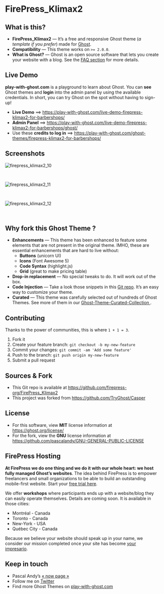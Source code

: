 # FirePress_Klimax2


## What is this?

- **FirePress_Klimax2** — It’s a free and responsive Ghost theme (*a template if you prefer*) made for [Ghost](https://ghost.org/). 
- **Compatibility** — This theme works on `>= 2.0.0`.
- **What is Ghost?** — Ghost is an open source software that lets you create your website with a blog. See the [FAQ section](https://play-with-ghost.com/ghost-themes/faq/#what-is-ghost) for more details.


##  Live Demo

**play-with-ghost.com** is a playground to learn about Ghost. You can **see** Ghost themes and **login** into the admin panel by using the available credentials. In short, you can try Ghost on the spot without having to sign-up!

- **Live Demo** ==> https://play-with-ghost.com/live-demo-firepress-klimax2-for-barbershops/
- **Admin Panel** ==> https://play-with-ghost.com/live-demo-firepress-klimax2-for-barbershops/ghost/
- Use these **credits to log in** ==> https://play-with-ghost.com/ghost-themes/firepress-klimax2-for-barbershops/


## Screenshots

![firepress_klimax2_10](https://user-images.githubusercontent.com/6694151/45888951-44604b80-bd8d-11e8-9b8a-6fd8dd6052b8.jpg)

<br>

![firepress_klimax2_11](https://user-images.githubusercontent.com/6694151/45888952-44604b80-bd8d-11e8-9845-68627d6dc573.jpg)

<br>

![firepress_klimax2_12](https://user-images.githubusercontent.com/6694151/45889214-d9fbdb00-bd8d-11e8-8c4f-540c03a0d5b1.jpg)

<br>


## Why fork this Ghost Theme ?

- **Enhancements** — This theme has been enhanced to feature some elements that are not present in the original theme. IMHO, these are essential enhancements that are hard to live without:
	- **Buttons** (unicorn UI)
	- **Icons** (Font Awesome 5)
	- **Code Syntax** (highlight.js) 
	- **Grid** (great to make pricing table)
- **Drop-in replacement** — No special tweaks to do. It will work out of the box.
- **Code Injection** — Take a look those snippets in this [Git repo](https://github.com/firepress-org/Code-Injection-Ghost). It’s an easy way to customize your theme.
- **Curated** — This theme was carefully selected out of hundreds of Ghost Themes. See more of them in our [Ghost-Theme-Curated-Collection ](https://github.com/firepress-org/Ghost-Theme-Curated-Collection/tree/master/01_go).


## Contributing

Thanks to the power of communities, this is where `1 + 1 = 3`.

1. Fork it
2. Create your feature branch: `git checkout -b my-new-feature`
3. Commit your changes: `git commit -am 'Add some feature'`
4. Push to the branch: `git push origin my-new-feature`
5. Submit a pull request


## Sources & Fork

- This Git repo is available at https://github.com/firepress-org/FirePress_Klimax2
- This project was forked from https://github.com/TryGhost/Casper


## License

- For this software, view **MIT** license information at https://ghost.org/license/
- For the fork, view the **GNU** license information at https://github.com/pascalandy/GNU-GENERAL-PUBLIC-LICENSE


## FirePress Hosting

**At FirePress we do one thing and we do it with our whole heart: we host fully managed Ghost’s websites**. The idea behind FirePress is to empower freelancers and small organizations to be able to build an outstanding mobile-first website. Start your [free trial here](https://play-with-ghost.com/ghost-themes/free-10-day-trial/).

We offer **workshops** where participants ends up with a website/blog they can easily operate themselves. Details are coming soon. It is available in those cities:

- Montréal - Canada
- Toronto - Canada
- New-York - USA
- Québec City - Canada

Because we believe your website should speak up in your name, we consider our mission completed once your site has become [your impresario](https://play-with-ghost.com/ghost-themes/why-launching-your-next-website-with-firepress/).


## Keep in touch

- Pascal Andy’s [« now page »](https://pascalandy.com/blog/now/)
- Follow me on [Twitter](https://twitter.com/askpascalandy)
- Find more Ghost Themes on [play-with-ghost.com](https://play-with-ghost.com/)